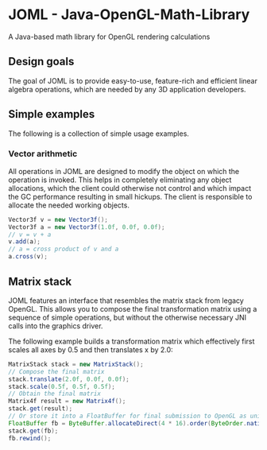 # JOML - Java-OpenGL-Math-Library
A Java-based math library for OpenGL rendering calculations

Design goals
------------

The goal of JOML is to provide easy-to-use, feature-rich and efficient linear algebra operations, which are needed by any 3D application developers.

Simple examples
---------------
The following is a collection of simple usage examples.

### Vector arithmetic
All operations in JOML are designed to modify the object on which the operation is invoked. This helps in completely eliminating any object allocations, which the client could otherwise not control and which impact the GC performance resulting in small hickups.
The client is responsible to allocate the needed working objects.
```Java
Vector3f v = new Vector3f();
Vector3f a = new Vector3f(1.0f, 0.0f, 0.0f);
// v = v + a
v.add(a);
// a = cross product of v and a
a.cross(v);
```

Matrix stack
------------
JOML features an interface that resembles the matrix stack from legacy OpenGL.
This allows you to compose the final transformation matrix using a sequence of simple operations,
but without the otherwise necessary JNI calls into the graphics driver.

The following example builds a transformation matrix which effectively first scales all axes by 0.5
and then translates x by 2.0:
```Java
MatrixStack stack = new MatrixStack();
// Compose the final matrix
stack.translate(2.0f, 0.0f, 0.0f);
stack.scale(0.5f, 0.5f, 0.5f);
// Obtain the final matrix
Matrix4f result = new Matrix4f();
stack.get(result);
// Or store it into a FloatBuffer for final submission to OpenGL as uniform mat4
FloatBuffer fb = ByteBuffer.allocateDirect(4 * 16).order(ByteOrder.nativeOrder()).asFloatBuffer();
stack.get(fb);
fb.rewind();
```

